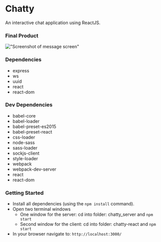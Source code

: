 Chatty
=====================

An interactive chat application using ReactJS.

### Final Product

!["Screenshot of message screen"](chatty-app/Docs/ChattyMessages.png)
      
### Dependencies

* express
* ws
* uuid
* react
* react-dom

### Dev Dependencies

* babel-core
* babel-loader
* babel-preset-es2015
* babel-preset-react
* css-loader
* node-sass
* sass-loader
* sockjs-client
* style-loader
* webpack
* webpack-dev-server
* react
* react-dom

### Getting Started

- Install all dependencies (using the `npm install` command).
- Open two terminal windows
  - One window for the server: cd into folder: chatty_server and `npm start`
  - Second window for the client: cd into folder: chatty-react and `npm start`
- In your browser navigate to: `http://localhost:3000/`


